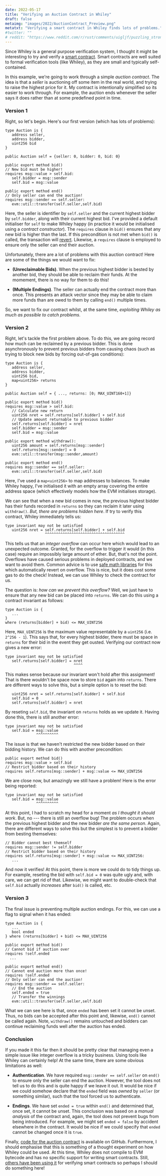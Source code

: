 ```yaml
---
date: 2022-05-17
title: "Verifying an Auction Contract in Whiley"
draft: false
metaimg: "images/2022/AuctionContract_Preview.png"
metatxt: "Verifying a smart contract in Whiley finds lots of problems."
#twitter: ""
# reddit: "https://www.reddit.com/r/rust/comments/uigljf/puzzling_strong_updates_in_rust/"
---
```


Since Whiley is a general purpose verification system, I thought it
might be interesting to try and verify a [smart
contract](https://en.wikipedia.org/wiki/Smart_contract).  Smart
contracts are well suited to formal verification tools (like Whiley),
as they are small and typically self-contained.

In this example, we're going to work through a simple _auction
contract_.  The idea is that a _seller_ is auctioning off some item in
the real world, and trying to raise the highest price for it.  My
contract is intentionally simplified so its easier to work through.
For example, the auction ends whenever the seller says it does rather
than at some predefined point in time.

### Version 1

Right, so let's begin.  Here's our first version (which has lots of
problems):

```Solidity
type Auction is {
   address seller,
   address bidder,
   uint256 bid
}

public Auction self = {seller: 0, bidder: 0, bid: 0}

public export method bid()
// New bid must be higher!
requires msg::value > self.bid:
   self.bidder = msg::sender
   self.bid = msg::value

public export method end()
// Only seller can end the auction!
requires msg::sender == self.seller:
   evm::util::transfer(self.seller,self.bid)
```

Here, the seller is identifier by `self.seller` and the current
highest bidder by `self.bidder`, along with their current highest bid.
I've provided a default initialiser for `self` to make Whiley happy
(in practice it would be initialised using a _contract constructor_).
The `requires` clause in `bid()` ensures that any new bid is higher
than the last.  If this precondition is not met when `bid()` is
called, the transaction will
[revert](https://consensys.github.io/smart-contract-best-practices/development-recommendations/solidity-specific/assert-require-revert/#use-assert-require-revert-properly).
Likewise, a `requires` clause is employed to ensure only the seller
can end their auction.

Unfortunately, there are a lot of problems with this auction contract!
Here are some of the things we would want to fix:

   * **(Unreclaimable Bids)**.  When the previous highest bidder is
       bested by another bid, they should be able to reclaim their
       funds.  At the momement, there is no way for them to do this!

   * **(Multiple Endings)**.  The seller can actually end the contract
       more than once.  This presents an attack vector since they may
       be able to claim more funds than are owed to them by calling
       `end()` multiple times.

So, we want to fix our contract whilst, at the same time, _exploiting
Whiley as much as possible to catch problems_.

### Version 2

Right, let's tackle the first problem above.  To do this, we are going
record how much can be reclaimed by a previous bidder.  This is done
asynchronously to prevent previous bidders from causing chaos (such as
trying to block new bids by forcing out-of-gas conditions):

```Solidity
type Auction is {
   address seller,
   address bidder,
   uint256 bid,
   map<uint256> returns
}

public Auction self = { ..., returns: [0; MAX_UINT160+1]}

public export method bid()
requires msg::value > self.bid:
   // Calculate new return
   uint256 nret = self.returns[self.bidder] + self.bid
   // Update amount returnable to previous bidder
   self.returns[self.bidder] = nret
   self.bidder = msg::sender
   self.bid = msg::value

public export method withdraw():
   uint256 amount = self.returns[msg::sender]
   self.returns[msg::sender] = 0
   evm::util::transfer(msg::sender,amount)

public export method end()
requires msg::sender == self.seller:
   evm::util::transfer(self.seller,self.bid)
```

Here, I've used a `map<uint256>` to map addresses to balances.  To
make Whiley happy, I've initialised it with an empty array covering
the entire address space (which effectively models how the EVM
initialises storage).

We can see that when a new bid comes in now, the previous highest
bidder has their funds recorded in `returns` so they can reclaim it
later using `withdraw()`.  _But, there are problems hidden here_.  If
try to verify this contract, Whiley immediately tells us:

```
type invariant may not be satisfied
   uint256 nret = self.returns[self.bidder] + self.bid
                  ^^^^^^^^^^^^^^^^^^^^^^^^^^^^^^^^^^^^
```

This tells us that an *integer overflow* can occur here which would
lead to an unexpected outcome.  Granted, for the overflow to trigger
it would (in this case) require an impossibly large amount of ether.
But, that's not the point.  Overflows have caused serious problems in
deployed contracts, and we want to avoid them.  Common advice is to
use [safe math
libraries](https://ethereumdev.io/using-safe-math-library-to-prevent-from-overflows/)
for this which automatically revert on overflow.  This is nice, but it
does cost some gas to do the check!  Instead, we can use Whiley to
check the contract for us.

The question is: _how can we prevent this overflow?_ Well, we just
have to ensure that any new bid can be placed into `returns`.  We can
do this using a contract invariant as follows:


```Solidity
type Auction is {
   ...
}
where (returns[bidder] + bid) <= MAX_UINT256
```

Here, `MAX_UINT256` is the maximum value representable by a `uint256`
(i.e. `2^256 - 1`).  This says that, for every highest bidder, there
must be space in `returns` for their bid in the event they get ousted.
Verifying our contract now gives a new error:

```Solidity
type invariant may not be satisfied
   self.returns[self.bidder] = nret
                               ^^^^
```

This makes sense because our invariant won't hold after this
assignment!  That is there wouldn't be space now to store `bid` again
into `returns`.  There are different ways to solve this, but a simple
option is to reset the bid:

```Solidity
   uint256 nret = self.returns[self.bidder] + self.bid
   self.bid = 0
   self.returns[self.bidder] = nret
```

By reseting `self.bid`, the invariant on `returns` holds as we update
it.  Having done this, there is still another error:

```Solidity
type invariant may not be satisfied
   self.bid = msg::value
              ^^^^^^^^^^
```

The issue is that we haven't restricted the new bidder based on their
bidding history.  We can do this with another precondition:

```Solidity
public export method bid()
requires msg::value > self.bid
// Restrict bidder based on their history
requires self.returns[msg::sender] + msg::value <= MAX_UINT256
```

We are close now, but amazingly we still have a problem!  Here is the
error being reported:

```Solidity
type invariant may not be satisfied
   self.bid = msg::value
              ^^^^^^^^^^
```

At this point, I had to scratch my head for a moment _as I thought it
should work_.  But, no --- there is still an overflow bug!  The
problem occurs when the previous highest bidder and the new bidder
_are the same person_.  Again, there are different ways to solve this
but the simplest is to prevent a bidder from besting themselves:

```Solidity
// Bidder cannot best themself
requires msg::sender != self.bidder
// Restrict bidder based on their history
requires self.returns[msg::sender] + msg::value <= MAX_UINT256:
   ...
```

And now it verifies!  At this point, there is more we could do to
tidy things up.  For example, reseting the bid with `self.bid = 0` was
quite ugly and, with care, we can get rid of that.  Likewise, we might
want to double-check that `self.bid` actually _increases_ after
`bid()` is called, etc.

### Version 3

The final issue is preventing multiple auction endings.  For this, we
can use a flag to signal when it has ended:

```Solidity
type Auction is {
   ...
   bool ended
} where (returns[bidder] + bid) <= MAX_UINT256

public export method bid()
// Cannot bid if auction over
requires !self.ended
  ...

public export method end()
// Cannot end auction more than once!
requires !self.ended
// Only seller can end the auction!
requires msg::sender == self.seller:
   // End the auction
   self.ended = true
   // Transfer the winnings
   evm::util::transfer(self.seller,self.bid)
```

What we can see here is that, once `ended` has been set it cannot be
unset.  Thus, no bids can be accepted after this point and, likewise,
`end()` cannot be called again.  Note, `withdraw()` remains untouched
and bidders can continue reclaiming funds well after the auction has
ended.

### Conclusion

If you made it this far then it should be pretty clear that managing
even a simple issue like integer overflow is a tricky business.  Using
tools like Whiley can certainly help!  At the same time, there are
some obvious limitations as well:

   * **Authentication**.  We have required `msg::sender ==
       self.seller` on `end()` to ensure only the seller can end the
       auction.  However, the tool does not tell us to do this and is
       quite happy if we leave it out.  It would be nice if we could
       somehow declare that the `ended` field was _owned_ by `seller`
       (or something similar), such that the tool forced us to
       authenticate.

   * **Endings**.  We have set `ended = true` within `end()` and
       determined that, once set, it cannot be unset.  This conclusion
       was based on a _manual analysis_ of the contract and, again,
       the tool does not prevent bugs from being introduced.  For
       example, we might set `ended = false` by accident elsewhere in
       the contract.  It would be nice if we could specify that
       `ended` cannot be changed once it is `true`.

Finally, [code for the auction
contract](https://github.com/DavePearce/AuctionContract.wy) is
available on GitHub.  Furthermore, I should emphasise that this is
something of a thought experiment on how Whiley could be used.  At
this time, Whiley does not compile to EVM bytecode and has no specific
support for writing smart contracts.  Still, [others have been using
it](https://arxiv.org/abs/2106.14457) for verifying smart contracts so
perhaps I should do something here!